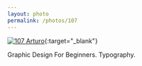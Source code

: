 ```yaml
---
layout: photo
permalink: /photos/107
---
```


[![107 Arturo](https://c2.staticflickr.com/6/5618/22263535492_d7e86f7aa1_c.jpg)](https://www.flickr.com/photos/131440297@N08/22263535492/){:target="_blank"}

Graphic Design For Beginners. Typography.
